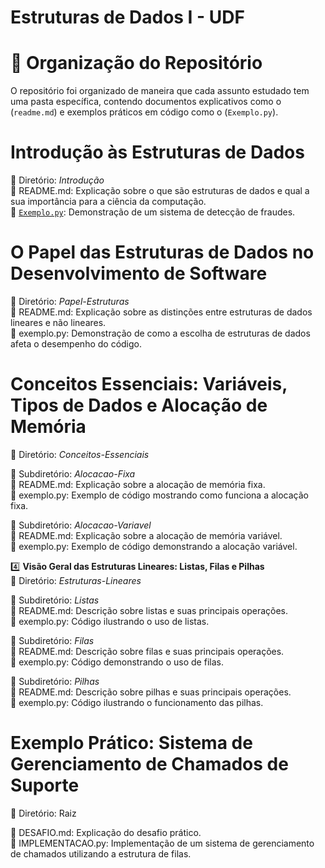 # Estruturas de Dados I - UDF

# 📂 **Organização do Repositório**  
O repositório foi organizado de maneira que cada assunto estudado tem uma pasta específica, contendo documentos explicativos como o (`readme.md`)  e exemplos práticos em código como o (`Exemplo.py`).

# **Introdução às Estruturas de Dados**  
📁 Diretório: *Introdução*  
📄 README.md: Explicação sobre o que são estruturas de dados e qual a sua importância para a ciência da computação.  
📄 [`Exemplo.py`](Introdução/Exemplo.py): Demonstração de um sistema de detecção de fraudes.

# **O Papel das Estruturas de Dados no Desenvolvimento de Software**  
📁 Diretório: *Papel-Estruturas*  
📄 README.md: Explicação sobre as distinções entre estruturas de dados lineares e não lineares.  
📄 exemplo.py: Demonstração de como a escolha de estruturas de dados afeta o desempenho do código.

# **Conceitos Essenciais: Variáveis, Tipos de Dados e Alocação de Memória**  
📁 Diretório: *Conceitos-Essenciais*  

📁 Subdiretório: *Alocacao-Fixa*  
📄 README.md: Explicação sobre a alocação de memória fixa.  
📄 exemplo.py: Exemplo de código mostrando como funciona a alocação fixa.

📁 Subdiretório: *Alocacao-Variavel*  
📄 README.md: Explicação sobre a alocação de memória variável.  
📄 exemplo.py: Exemplo de código demonstrando a alocação variável.

4️⃣ **Visão Geral das Estruturas Lineares: Listas, Filas e Pilhas**  
📁 Diretório: *Estruturas-Lineares*  

📁 Subdiretório: *Listas*  
📄 README.md: Descrição sobre listas e suas principais operações.  
📄 exemplo.py: Código ilustrando o uso de listas.

📁 Subdiretório: *Filas*  
📄 README.md: Descrição sobre filas e suas principais operações.  
📄 exemplo.py: Código demonstrando o uso de filas.

📁 Subdiretório: *Pilhas*  
📄 README.md: Descrição sobre pilhas e suas principais operações.  
📄 exemplo.py: Código ilustrando o funcionamento das pilhas.

# **Exemplo Prático: Sistema de Gerenciamento de Chamados de Suporte**  
📁 Diretório: Raiz  

📄 DESAFIO.md: Explicação do desafio prático.  
📄 IMPLEMENTACAO.py: Implementação de um sistema de gerenciamento de chamados utilizando a estrutura de filas.
